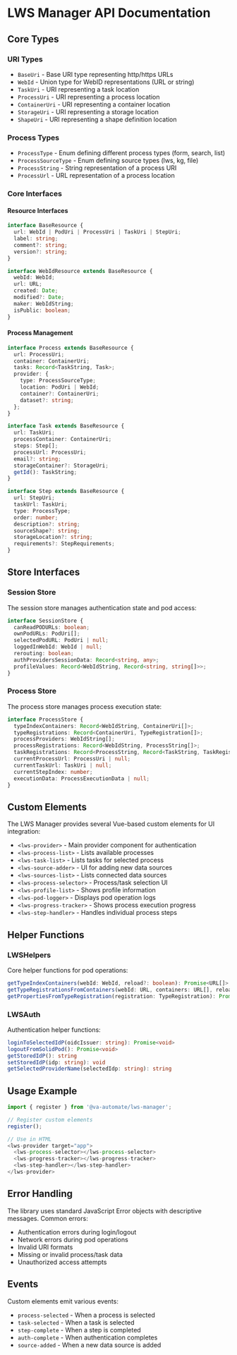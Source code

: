 # LWS Manager API Documentation

## Core Types

### URI Types

- `BaseUri` - Base URI type representing http/https URLs
- `WebId` - Union type for WebID representations (URL or string)
- `TaskUri` - URI representing a task location
- `ProcessUri` - URI representing a process location
- `ContainerUri` - URI representing a container location
- `StorageUri` - URI representing a storage location
- `ShapeUri` - URI representing a shape definition location

### Process Types

- `ProcessType` - Enum defining different process types (form, search, list)
- `ProcessSourceType` - Enum defining source types (lws, kg, file)
- `ProcessString` - String representation of a process URI
- `ProcessUrl` - URL representation of a process location

### Core Interfaces

#### Resource Interfaces

```typescript
interface BaseResource {
  url: WebId | PodUri | ProcessUri | TaskUri | StepUri;
  label: string;
  comment?: string;
  version?: string;
}

interface WebIdResource extends BaseResource {
  webId: WebId;
  url: URL;
  created: Date;
  modified?: Date;
  maker: WebIdString;
  isPublic: boolean;
}
```

#### Process Management

```typescript
interface Process extends BaseResource {
  url: ProcessUri;
  container: ContainerUri;
  tasks: Record<TaskString, Task>;
  provider: {
    type: ProcessSourceType;
    location: PodUri | WebId;
    container?: ContainerUri;
    dataset?: string;
  };
}

interface Task extends BaseResource {
  url: TaskUri;
  processContainer: ContainerUri;
  steps: Step[];
  processUrl: ProcessUri;
  email?: string;
  storageContainer?: StorageUri;
  getId(): TaskString;
}

interface Step extends BaseResource {
  url: StepUri;
  taskUrl: TaskUri;
  type: ProcessType;
  order: number;
  description?: string;
  sourceShape?: string;
  storageLocation?: string;
  requirements?: StepRequirements;
}
```

## Store Interfaces

### Session Store

The session store manages authentication state and pod access:

```typescript
interface SessionStore {
  canReadPODURLs: boolean;
  ownPodURLs: PodUri[];
  selectedPodURL: PodUri | null;
  loggedInWebId: WebId | null;
  rerouting: boolean;
  authProvidersSessionData: Record<string, any>;
  profileValues: Record<WebIdString, Record<string, string[]>>;
}
```

### Process Store

The process store manages process execution state:

```typescript
interface ProcessStore {
  typeIndexContainers: Record<WebIdString, ContainerUri[]>;
  typeRegistrations: Record<ContainerUri, TypeRegistration[]>;
  processProviders: WebIdString[];
  processRegistrations: Record<WebIdString, ProcessString[]>;
  taskRegistrations: Record<ProcessString, Record<TaskString, TaskRegistration>>;
  currentProcessUrl: ProcessUri | null;
  currentTaskUrl: TaskUri | null;
  currentStepIndex: number;
  executionData: ProcessExecutionData | null;
}
```

## Custom Elements

The LWS Manager provides several Vue-based custom elements for UI integration:

- `<lws-provider>` - Main provider component for authentication
- `<lws-process-list>` - Lists available processes
- `<lws-task-list>` - Lists tasks for selected process  
- `<lws-source-adder>` - UI for adding new data sources
- `<lws-sources-list>` - Lists connected data sources
- `<lws-process-selector>` - Process/task selection UI
- `<lws-profile-list>` - Shows profile information
- `<lws-pod-logger>` - Displays pod operation logs
- `<lws-progress-tracker>` - Shows process execution progress
- `<lws-step-handler>` - Handles individual process steps

## Helper Functions

### LWSHelpers

Core helper functions for pod operations:

```typescript
getTypeIndexContainers(webId: WebId, reload?: boolean): Promise<URL[]>
getTypeRegistrationsFromContainers(webId: URL, containers: URL[], reload?: boolean): Promise<TypeRegistration[]>
getPropertiesFromTypeRegistration(registration: TypeRegistration): Promise<TypeRegistration>
```

### LWSAuth 

Authentication helper functions:

```typescript
loginToSelectedIdP(oidcIssuer: string): Promise<void>
logoutFromSolidPod(): Promise<void>
getStoredIdP(): string
setStoredIdP(idp: string): void
getSelectedProviderName(selectedIdp: string): string
```

## Usage Example

```typescript
import { register } from '@va-automate/lws-manager';

// Register custom elements
register();

// Use in HTML
<lws-provider target="app">
  <lws-process-selector></lws-process-selector>
  <lws-progress-tracker></lws-progress-tracker>
  <lws-step-handler></lws-step-handler>
</lws-provider>
```

## Error Handling

The library uses standard JavaScript Error objects with descriptive messages. Common errors:

- Authentication errors during login/logout
- Network errors during pod operations
- Invalid URI formats
- Missing or invalid process/task data
- Unauthorized access attempts

## Events

Custom elements emit various events:

- `process-selected` - When a process is selected
- `task-selected` - When a task is selected  
- `step-complete` - When a step is completed
- `auth-complete` - When authentication completes
- `source-added` - When a new data source is added